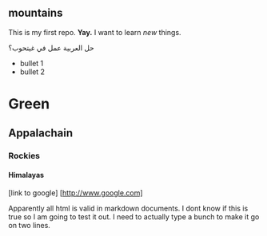 ## mountains
This is my first repo. **Yay.** 
I want to learn *new* things.

حل العربية عمل في غيتحوب؟

* bullet 1
* bullet 2

# Green
## Appalachain
### Rockies
#### Himalayas

[link to google] [http://www.google.com]

<p> Apparently all html is valid in markdown documents. I dont know if this is true so I am going to test it out. I need to actually type a bunch to make it go on two lines.  </p>


